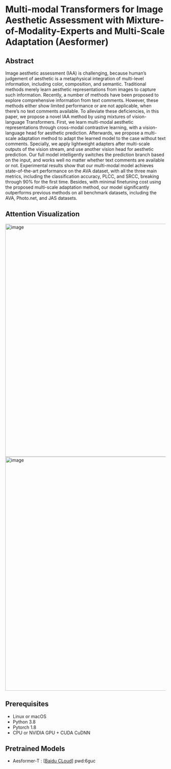 # Multi-modal Transformers for Image Aesthetic Assessment with Mixture-of-Modality-Experts and Multi-Scale Adaptation (Aesformer)

## Abstract
Image aesthetic assessment (IAA) is challenging, because human’s judgement of aesthetic is a metaphysical integration of multi-level information, including color, composition, and semantic. Traditional methods merely learn aesthetic representations from images to capture such information. Recently, a number of methods have been proposed to explore comprehensive information from text comments. However, these methods either show limited performance or are not applicable, when there’s no text comments available. To alleviate these deficiencies, in this paper, we propose a novel IAA method by using mixtures of vision-language Transformers. First, we learn multi-modal aesthetic representations through cross-modal contrastive learning, with a vision-language head for aesthetic prediction. Afterwards, we propose a multi-scale adaptation method to adapt the learned model to the case without text comments. Specially, we apply lightweight adapters after multi-scale outputs of the vision stream, and use another vision head for aesthetic prediction. Our full model intelligently switches the prediction branch based on the input, and works well no matter whether text comments are available or not. Experimental results show that our multi-modal model achieves state-of-the-art performance on the AVA dataset, with all the three main metrics, including the classification accuracy, PLCC, and SRCC, breaking through 90% for the first time. Besides, with minimal finetuning cost using the proposed multi-scale adaptation method, our model significantly outperforms previous methods on all benchmark datasets, including the AVA, Photo.net, and JAS datasets. 

## Attention Visualization
<img width="729" alt="image" src="https://github.com/AiArt-HDU/aesformer/assets/101108289/a5fb6839-6ee8-4a5b-a3be-7db35327056e">

<img width="732" alt="image" src="https://github.com/AiArt-HDU/aesformer/assets/101108289/5923b4d8-809e-4c53-80de-100b4f393e73">


## Prerequisites
- Linux or macOS
- Python 3.8
- Pytorch 1.8
- CPU or NVIDIA GPU + CUDA CuDNN

## Pretrained Models
- Aesformer-T : [[Baidu CLoud](https://pan.baidu.com/s/1U1EQyr76-q8AkCvawWz9mQ )] pwd:6guc
